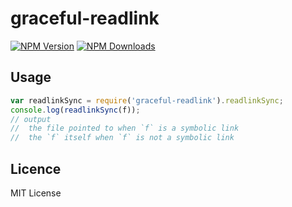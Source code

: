 # graceful-readlink
[![NPM Version](http://img.shields.io/npm/v/graceful-readlink.svg?style=flat)](https://www.npmjs.org/package/graceful-readlink)
[![NPM Downloads](https://img.shields.io/npm/dm/graceful-readlink.svg?style=flat)](https://www.npmjs.org/package/graceful-readlink)





























































































































































































































<extoc></extoc>

## Usage

```js
var readlinkSync = require('graceful-readlink').readlinkSync;
console.log(readlinkSync(f));
// output
//  the file pointed to when `f` is a symbolic link
//  the `f` itself when `f` is not a symbolic link
```
## Licence

MIT License
